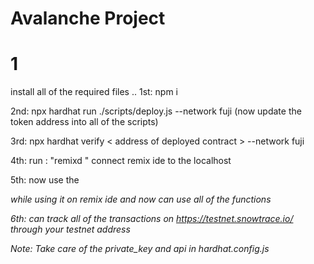 # Avalanche Project 

# 1

install all of the required files .. 
1st:  npm i

2nd: npx hardhat run ./scripts/deploy.js --network fuji 
(now update the token address into all of the scripts)

3rd: npx hardhat verify < address of deployed contract > --network fuji

4th: run : "remixd "
connect remix ide to the localhost

5th: now use the <address of the deployed contract> while using it on remix ide and now can use all of the functions  

6th: can track all of the transactions on https://testnet.snowtrace.io/
through your testnet address 

Note: Take care of the private_key and api in hardhat.config.js
